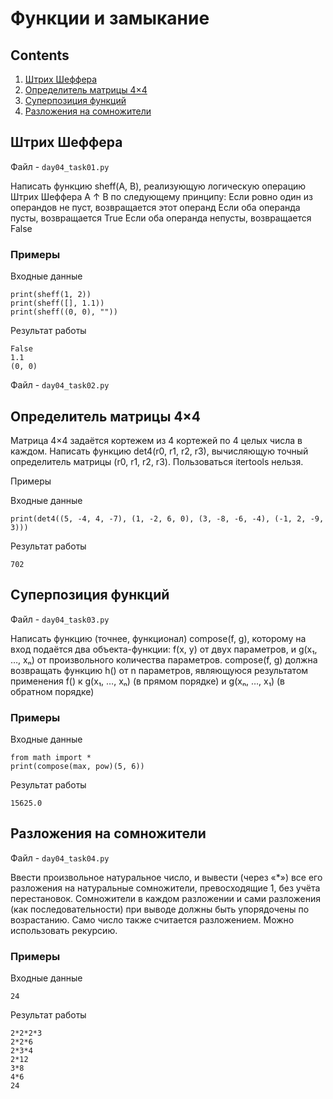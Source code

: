 # Функции и замыкание
## Contents

1. [Штрих Шеффера](#штрих-шеффера)
2. [Определитель матрицы 4×4](#определитель-матрицы-4×4)
3. [Суперпозиция функций](#суперпозиция-функций)
4. [Разложения на сомножители](#Разложения-на-сомножители)

## Штрих Шеффера
Файл - ```day04_task01.py```

Написать функцию sheff(A, B), реализующую логическую операцию Штрих Шеффера A ↑ B по следующему принципу: Если ровно один из операндов не пуст, возвращается этот операнд Если оба операнда пусты, возвращается True Если оба операнда непусты, возвращается False

### Примеры

Входные данные
```
print(sheff(1, 2))
print(sheff([], 1.1))
print(sheff((0, 0), ""))
```
Результат работы
```
False
1.1
(0, 0)
```
Файл - ```day04_task02.py```
## Определитель матрицы 4×4

Матрица 4×4 задаётся кортежем из 4 кортежей по 4 целых числа в каждом. Написать функцию det4(r0, r1, r2, r3), вычисляющую точный определитель матрицы (r0, r1, r2, r3). Пользоваться itertools нельзя.

Примеры

Входные данные
```
print(det4((5, -4, 4, -7), (1, -2, 6, 0), (3, -8, -6, -4), (-1, 2, -9, 3)))
```
Результат работы
```
702
```

## Суперпозиция функций
Файл - ```day04_task03.py```

Написать функцию (точнее, функционал) compose(f, g), которому на вход подаётся два объекта-функции: f(x, y) от двух параметров, и g(x₁, …, xₙ) от произвольного количества параметров. compose(f, g) должна возвращать функцию h() от n параметров, являющуюся результатом применения f() к g(x₁, …, xₙ) (в прямом порядке) и g(xₙ, …, x₁) (в обратном порядке)

### Примеры

Входные данные
```
from math import *
print(compose(max, pow)(5, 6))
```
Результат работы
```
15625.0
```

## Разложения на сомножители
Файл - ```day04_task04.py```

Ввести произвольное натуральное число, и вывести (через «*») все его разложения на натуральные сомножители, превосходящие 1, без учёта перестановок. Сомножители в каждом разложении и сами разложения (как последовательности) при выводе должны быть упорядочены по возрастанию. Само число также считается разложением. Можно использовать рекурсию.

### Примеры

Входные данные
```
24
```
Результат работы
```
2*2*2*3
2*2*6
2*3*4
2*12
3*8
4*6
24
```